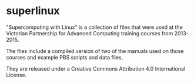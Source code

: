# superlinux
"Supercomputing with Linux" is a collection of files that were used at the Victorian Partnership for Advanced Computing training courses from 2013-2015.

The files include a compiled version of two of the manuals used on those courses and example PBS scripts and data files.

They are released under a Creative Commons Attribution 4.0 International License. 
